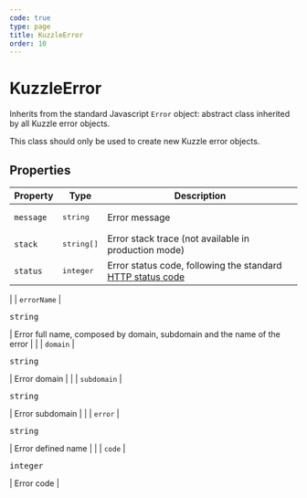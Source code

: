 ```yaml
---
code: true
type: page
title: KuzzleError
order: 10
---
```


# KuzzleError



Inherits from the standard Javascript `Error` object: abstract class inherited by all Kuzzle error objects.

This class should only be used to create new Kuzzle error objects.

## Properties

| Property  | Type                | Description                                                                                                           |
| --------- | ------------------- | --------------------------------------------------------------------------------------------------------------------- |
| `message` | <pre>string</pre>   | Error message                                                                                                         |
| `stack`   | <pre>string[]</pre> | Error stack trace (not available in production mode)                                                                  |
| `status`  | <pre>integer</pre>  | Error status code, following the standard [HTTP status code](https://en.wikipedia.org/wiki/List_of_HTTP_status_codes) 
|
| `errorName`  | <pre>string</pre>  | Error full name, composed by domain, subdomain and the name of the error |
|
| `domain`  | <pre>string</pre>  | Error domain |
|
| `subdomain`  | <pre>string</pre>  | Error subdomain |
|
| `error`  | <pre>string</pre>  | Error defined name |
|
| `code`  | <pre>integer</pre>  | Error code |